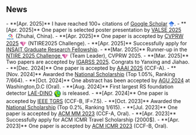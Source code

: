 <!-- ## News -->
<h2 id="news">
News
</h2>
- **[Apr. 2025]** I have reached 100+ citations of <a href="https://scholar.google.com/citations?user=nRPD3tAAAAAJ&hl=en">Google Scholar</a> <img src="images/google-scholar.png" style="vertical-align: middle;" alt="Logo" width="15">.
- **[Apr. 2025]** One paper is selected poster presentation by <a href="https://valser.org/2025/">VALSE 2025</a> <img src="images/VALSE-logo.png" style="vertical-align: middle;" alt="Logo" width="22"> (Zhuhai, China).
- **[Apr. 2025]** One paper is accepted by <a href="https://cvpr.thecvf.com//">CVPRW 2025</a> <img src="images/NTIRE-logo.png" style="vertical-align: middle;" alt="Logo" width="18"> (NTIRE2025 Challenge).
- **[Apr. 2025]** Successfully apply for <a href="https://insait.ai/grf/">INSAIT Graduate Research Fellowship</a>.
- **[Mar. 2025]** Runner-up in the <a href="https://codalab.lisn.upsaclay.fr/competitions/21851#learn_the_details">NTIRE 2025 Challenge </a><img src="images/NTIRE-logo.png" style="vertical-align: middle;" alt="Logo" width="18"> (Team Leader), CVPRW 2025. 
- **[Mar. 2025]** Two papers are accepted by <a href="https://www.2025.ieeeigarss.org/index.php">IGARSS 2025</a>. Congrats to Yanxing and Jiahao.
- **[Dec. 2024]** One paper is accepted by <a href="https://aaai.org/conference/aaai/aaai-25/">AAAI 2025</a> (CCF-A).
- **[Nov. 2024]** Awarded the <a href="">National Scholarship</a> (Top 1.05%, Ranking 7/664).
- **[Oct. 2024]** One abstract has been accepted by <a href="https://www.agu.org/annual-Meeting">AGU 2024</a> at Washington,D.C (Oral).
- **[Aug. 2024]** First largest RS foundation detector <a href="https://arxiv.org/abs/2408.09110">LAE-DINO</a> <img src="images/papers/lae-dino.png" style="vertical-align: middle;" alt="Logo" width="20"> is released.
- **[Apr. 2024]** One paper is accepted by <a href="https://ieeexplore.ieee.org/xpl/RecentIssue.jsp?punumber=36">IEEE TGRS</a> (CCF-B, IF=7.5).
- **[Oct. 2023]** Awarded the <a href="">National Scholarship</a> (Top 0.2%, Ranking 1/615).
- **[Jul. 2023]** One paper is accepted by <a href="https://www.acmmm2023.org/">ACM MM 2023</a> (CCF-A, Oral).
- **[Apr. 2023]** Successfully apply for ACM ICMR Travel Scholarship (2000$).
- **[Apr. 2023]** One paper is accepted by <a href="https://icmr2023.org/">ACM ICMR 2023</a> (CCF-B, Oral).